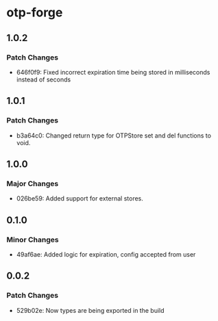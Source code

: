 # otp-forge

## 1.0.2

### Patch Changes

- 646f0f9: Fixed incorrect expiration time being stored in milliseconds instead of seconds

## 1.0.1

### Patch Changes

- b3a64c0: Changed return type for OTPStore set and del functions to void.

## 1.0.0

### Major Changes

- 026be59: Added support for external stores.

## 0.1.0

### Minor Changes

- 49af6ae: Added logic for expiration, config accepted from user

## 0.0.2

### Patch Changes

- 529b02e: Now types are being exported in the build
